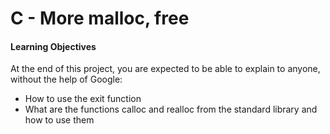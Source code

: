 # C - More malloc, free

#### Learning Objectives
At the end of this project, you are expected to be able to explain to anyone, without the help of Google:

 - How to use the exit function
 - What are the functions calloc and realloc from the standard library and how to use them

